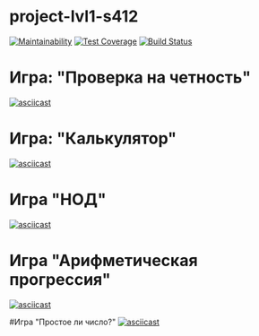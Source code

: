 # project-lvl1-s412
[![Maintainability](https://api.codeclimate.com/v1/badges/228f3624ec19547226d9/maintainability)](https://codeclimate.com/github/mika193/project-lvl1-s412/maintainability)
[![Test Coverage](https://api.codeclimate.com/v1/badges/228f3624ec19547226d9/test_coverage)](https://codeclimate.com/github/mika193/project-lvl1-s412/test_coverage)
[![Build Status](https://travis-ci.org/mika193/project-lvl1-s412.svg?branch=master)](https://travis-ci.org/mika193/project-lvl1-s412)

# Игра: "Проверка на четность"
[![asciicast](https://asciinema.org/a/XVu3jg6Y1D1LmfQSTFEP256Aa.svg)](https://asciinema.org/a/XVu3jg6Y1D1LmfQSTFEP256Aa)

# Игра: "Калькулятор"
[![asciicast](https://asciinema.org/a/UzDBmcWXR3Hm4dcsbSA07VK0m.svg)](https://asciinema.org/a/UzDBmcWXR3Hm4dcsbSA07VK0m)

# Игра "НОД"
[![asciicast](https://asciinema.org/a/LGoRkpEYNJcx1KANoiCWS5Lpa.svg)](https://asciinema.org/a/LGoRkpEYNJcx1KANoiCWS5Lpa)

# Игра "Арифметическая прогрессия"
[![asciicast](https://asciinema.org/a/JYkwU6bMkH4i3PK98N9QA9cPW.svg)](https://asciinema.org/a/JYkwU6bMkH4i3PK98N9QA9cPW)

#Игра "Простое ли число?"
[![asciicast](https://asciinema.org/a/hTC4He31Vbnr1fp27lOMnNBEk.svg)](https://asciinema.org/a/hTC4He31Vbnr1fp27lOMnNBEk)
